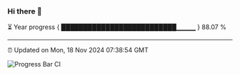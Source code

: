### Hi there 👋

⏳ Year progress { ██████████████████████████▁▁▁▁ } 88.07 %

---

⏰ Updated on Mon, 18 Nov 2024 07:38:54 GMT

![Progress Bar CI](https://github.com/IshwaranRudhara/GIT-ACTION/workflows/Progress%20Bar%20CI/badge.svg)
